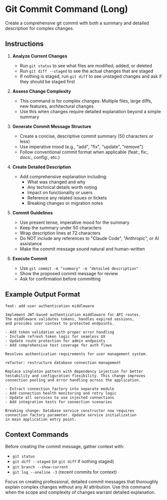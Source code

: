 # Git Commit Command (Long)

Create a comprehensive git commit with both a summary and detailed description for complex changes.

## Instructions

1. **Analyze Current Changes**
   - Run `git status` to see what files are modified, added, or deleted
   - Run `git diff --staged` to see the actual changes that are staged
   - If nothing is staged, run `git diff` to see unstaged changes and ask if they should be staged first

2. **Assess Change Complexity**
   - This command is for complex changes: Multiple files, large diffs, new features, architectural changes
   - Use this when changes require detailed explanation beyond a simple summary

3. **Generate Commit Message Structure**
   - Create a concise, descriptive commit summary (50 characters or less)
   - Use imperative mood (e.g., "add", "fix", "update", "remove")
   - Follow conventional commit format when applicable (feat:, fix:, docs:, config:, etc.)

4. **Create Detailed Description**
   - Add comprehensive explanation including:
     - What was changed and why
     - Any technical details worth noting
     - Impact on functionality or users
     - Reference any related issues or tickets
     - Breaking changes or migration notes

5. **Commit Guidelines**
   - Use present tense, imperative mood for the summary
   - Keep the summary under 50 characters
   - Wrap description lines at 72 characters
   - Do NOT include any references to "Claude Code", "Anthropic", or AI assistance
   - Make the commit message sound natural and human-written

6. **Execute Commit**
   - Use `git commit -m "summary" -m "detailed description"`
   - Show the proposed commit message for review
   - Ask for confirmation before committing

## Example Output Format

```
feat: add user authentication middleware

Implement JWT-based authentication middleware for API routes.
The middleware validates tokens, handles expired sessions,
and provides user context to protected endpoints.

- Add token validation with proper error handling
- Include refresh token logic for seamless UX  
- Update route protection for admin endpoints
- Add comprehensive test coverage for auth flows

Resolves authentication requirements for user management system.
```

```
refactor: restructure database connection management

Replace singleton pattern with dependency injection for better
testability and configuration flexibility. This change improves
connection pooling and error handling across the application.

- Extract connection factory into separate module
- Add connection health monitoring and retry logic
- Update all services to use injected connections
- Add integration tests for connection scenarios

Breaking change: Database service constructor now requires
connection factory parameter. Update service initialization
in main application entry point.
```

## Context Commands

Before creating the commit message, gather context with:
- `git status`
- `git diff --staged` (or `git diff` if nothing staged)
- `git branch --show-current` 
- `git log --oneline -3` (recent commits for context)

Focus on creating professional, detailed commit messages that thoroughly explain complex changes without any AI attribution. Use this command when the scope and complexity of changes warrant detailed explanation.